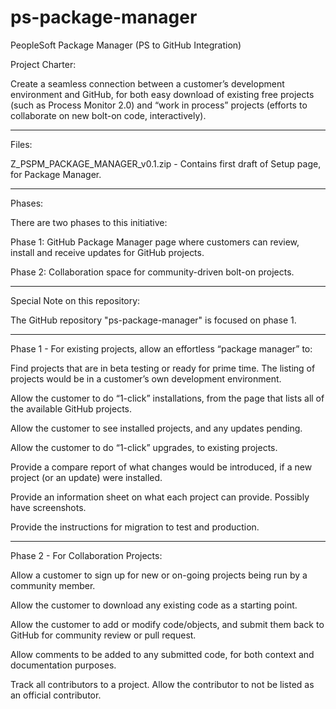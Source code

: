 # ps-package-manager
PeopleSoft Package Manager (PS to GitHub Integration)

Project Charter:

Create a seamless connection between a customer’s development environment and GitHub, for both easy download of existing free projects (such as Process Monitor 2.0) and “work in process” projects (efforts to collaborate on new bolt-on code, interactively).

***************************************************************************
Files:

Z_PSPM_PACKAGE_MANAGER_v0.1.zip - Contains first draft of Setup page, for Package Manager.

***************************************************************************
Phases:

There are two phases to this initiative:

Phase 1:  GitHub Package Manager page where customers can review, install and receive updates for GitHub projects.

Phase 2:  Collaboration space for community-driven bolt-on projects.

***************************************************************************
Special Note on this repository:

The GitHub repository "ps-package-manager" is focused on phase 1.
***************************************************************************

Phase 1 - For existing projects, allow an effortless “package manager” to:

Find projects that are in beta testing or ready for prime time.  The listing of projects would be in a customer’s own development environment.

Allow the customer to do “1-click” installations, from the page that lists all of the available GitHub projects.

Allow the customer to see installed projects, and any updates pending.

Allow the customer to do “1-click” upgrades, to existing projects.

Provide a compare report of what changes would be introduced, if a new project (or an update) were installed.

Provide an information sheet on what each project can provide.  Possibly have screenshots.

Provide the instructions for migration to test and production.

***************************************************************************

Phase 2 - For Collaboration Projects:

Allow a customer to sign up for new or on-going projects being run by a community member.

Allow the customer to download any existing code as a starting point.

Allow the customer to add or modify code/objects, and submit them back to GitHub for community review or pull request.

Allow comments to be added to any submitted code, for both context and documentation purposes.

Track all contributors to a project.  Allow the contributor to not be listed as an official contributor. 
